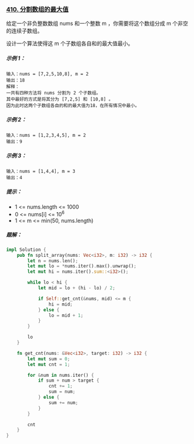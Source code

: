 ### [410. 分割数组的最大值](https://leetcode.cn/problems/split-array-largest-sum/)
给定一个非负整数数组 nums 和一个整数 m ，你需要将这个数组分成 m 个非空的连续子数组。

设计一个算法使得这 m 个子数组各自和的最大值最小。



##### 示例 1：
```
输入：nums = [7,2,5,10,8], m = 2
输出：18
解释：
一共有四种方法将 nums 分割为 2 个子数组。
其中最好的方式是将其分为 [7,2,5] 和 [10,8] 。
因为此时这两个子数组各自的和的最大值为18，在所有情况中最小。
```

##### 示例 2：
```
输入：nums = [1,2,3,4,5], m = 2
输出：9
```

##### 示例 3：
```
输入：nums = [1,4,4], m = 3
输出：4
```

##### 提示：
- 1 <= nums.length <= 1000
- 0 <= nums[i] <= 10<sup>6</sup>
- 1 <= m <= min(50, nums.length)

##### 题解：
```rust
impl Solution {
    pub fn split_array(nums: Vec<i32>, m: i32) -> i32 {
        let n = nums.len();
        let mut lo = *nums.iter().max().unwrap();
        let mut hi = nums.iter().sum::<i32>();

        while lo < hi {
            let mid = lo + (hi - lo) / 2;

            if Self::get_cnt(&nums, mid) <= m {
                hi = mid;
            } else {
                lo = mid + 1; 
            }
        }

        lo
    }

    fn get_cnt(nums: &Vec<i32>, target: i32) -> i32 {
        let mut sum = 0;
        let mut cnt = 1;

        for &num in nums.iter() {
            if sum + num > target {
                cnt += 1;
                sum = num;
            } else {
                sum += num;
            }
        }

        cnt
    }
}
```

